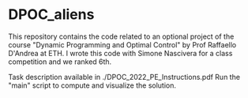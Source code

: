 # DPOC_aliens
This repository contains the code related to an optional project of the course "Dynamic Programming and Optimal Control" by Prof Raffaello D'Andrea at ETH. I wrote this code with Simone Nascivera for a class competition and we ranked 6th.

Task description available in ./DPOC_2022_PE_Instructions.pdf
Run the "main" script to compute and visualize the solution.